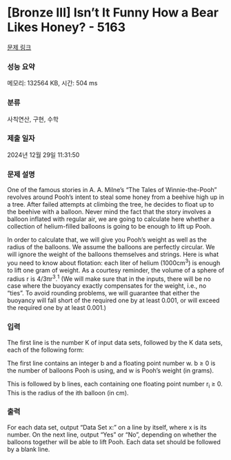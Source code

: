 # [Bronze III] Isn’t It Funny How a Bear Likes Honey? - 5163 

[문제 링크](https://www.acmicpc.net/problem/5163) 

### 성능 요약

메모리: 132564 KB, 시간: 504 ms

### 분류

사칙연산, 구현, 수학

### 제출 일자

2024년 12월 29일 11:31:50

### 문제 설명

<p style="user-select: auto !important;">One of the famous stories in A. A. Milne’s “The Tales of Winnie-the-Pooh” revolves around Pooh’s intent to steal some honey from a beehive high up in a tree. After failed attempts at climbing the tree, he decides to float up to the beehive with a balloon. Never mind the fact that the story involves a balloon inflated with regular air, we are going to calculate here whether a collection of helium-filled balloons is going to be enough to lift up Pooh.</p>

<p style="user-select: auto !important;">In order to calculate that, we will give you Pooh’s weight as well as the radius of the balloons. We assume the balloons are perfectly circular. We will ignore the weight of the balloons themselves and strings. Here is what you need to know about flotation: each liter of helium (1000cm<sup style="user-select: auto !important;">3</sup>) is enough to lift one gram of weight. As a courtesy reminder, the volume of a sphere of radius r is 4/3πr<sup style="user-select: auto !important;">3</sup>.<sup style="user-select: auto !important;">1</sup> (We will make sure that in the inputs, there will be no case where the buoyancy exactly compensates for the weight, i.e., no “ties”. To avoid rounding problems, we will guarantee that either the buoyancy will fall short of the required one by at least 0.001, or will exceed the required one by at least 0.001.)</p>

### 입력 

 <p style="user-select: auto !important;">The first line is the number K of input data sets, followed by the K data sets, each of the following form:</p>

<p style="user-select: auto !important;">The first line contains an integer b and a floating point number w. b ≥ 0 is the number of balloons Pooh is using, and w is Pooh’s weight (in grams).</p>

<p style="user-select: auto !important;">This is followed by b lines, each containing one floating point number r<sub style="user-select: auto !important;">i</sub> ≥ 0. This is the radius of the ith balloon (in cm).</p>

### 출력 

 <p style="user-select: auto !important;">For each data set, output “Data Set x:” on a line by itself, where x is its number. On the next line, output “Yes” or “No”, depending on whether the balloons together will be able to lift Pooh. Each data set should be followed by a blank line.</p>

